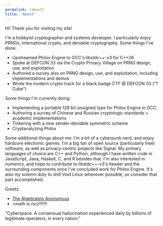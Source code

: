 ```yaml
---
permalink: /about/
title: "About"
---
```


Hi! Thank you for visiting my site!

I'm a hobbyist cryptographer and systems developer. I particularly enjoy PRNGs, international crypto, and deniable cryptography.
Some things I've done:
- Upstreamed Philox Engine to GCC's libstdc++-v3 for C++26
- Spoke at DEFCON 33 via the Crypto Privacy Village on PRNG design, use, and exploitation
- Authored a survey also on PRNG design, use, and exploitation, including implementations and demos
- Wrote the modern crypto track for a black badge CTF @ DEFCON 33 ("? Cube")

Some things I'm currently doing:
- Implementing a portable 128 bit unsigned type for Philox Engine in GCC
- Authoring a survey of Chinese and Russian cryptologic standards + academic implementations
- Tinkering with a new sender-deniable symmetric scheme
- Cryptanalyzing Philox

Some additional things about me:
I'm a bit of a cyberpunk nerd, and enjoy hardcore electronic genres. I'm a big fan of open source (particularly free) software,
as well as privacy-centric projects like Signal. My primary languages of choice are C++ and Python, although I have written code in
JavaScript, Java, Haskell, C, and R besides that. I'm also interested in numerics, and hope to contribute to libstdc++-v3's <linalg>
header and the surrounding components once I've concluded work for Philox Engine. It's also my solemn duty to shill Void Linux whenever
possible, so consider that part accomplished.

Greetz:
- [The Algebraists Anonymous](https://aamath.org/)
- \>math is /sci/!!!!!!

"Cyberspace. A consensual hallucination experienced daily by billions of legitimate operators, in every nation."
